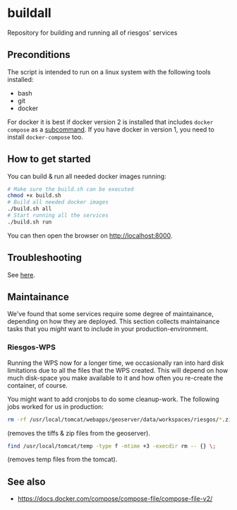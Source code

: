 # buildall
Repository for building and running all of riesgos' services


## Preconditions

The script is intended to run on a linux system with the following tools installed:
- bash
- git
- docker

For docker it is best if docker version 2 is installed that includes `docker compose`
as a [subcommand](https://docs.docker.com/compose/compose-file/compose-file-v2/).
If you have docker in version 1, you need to install `docker-compose` too.

## How to get started

You can build & run all needed docker images running:

```bash
# Make sure the build.sh can be executed
chmod +x build.sh
# Build all needed docker images
./build.sh all
# Start running all the services
./build.sh run
```

You can then open the browser on [http://localhost:8000](http://localhost:8000).

## Troubleshooting

See [here](./TROUBLESHOOTING.md).

## Maintainance
We've found that some services require some degree of maintainance, depending on how they are deployed. This section collects maintainance tasks that you *might* want to include in your production-environment.

### Riesgos-WPS
Running the WPS now for a longer time, we occasionally ran into hard disk limitations due to all the files that the WPS created. This will depend on how much disk-space you make available to it and how often you re-create the container, of course.

You might want to add cronjobs to do some cleanup-work. The following jobs worked for us in production:
```bash
rm -rf /usr/local/tomcat/webapps/geoserver/data/workspaces/riesgos/*.zip /usr/local/tomcat/webapps/geoserver/data/workspaces/riesgos/*.tif /usr/local/tomcat/webapps/geoserver/data/data/riesgos/*.zip /usr/local/tomcat/webapps/geoserver/data/data/riesgos/*.tif
```
(removes the tiffs & zip files from the geoserver).

```bash
find /usr/local/tomcat/temp -type f -mtime +3 -execdir rm -- {} \;
```
(removes temp files from the tomcat).


## See also

- https://docs.docker.com/compose/compose-file/compose-file-v2/
